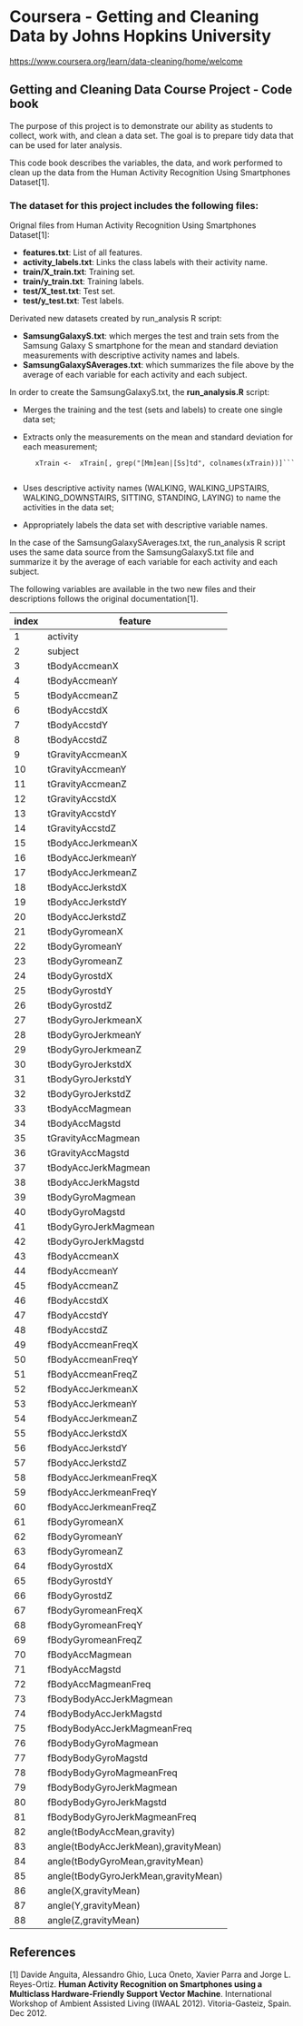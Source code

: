# Coursera - Getting and Cleaning Data by Johns Hopkins University
<https://www.coursera.org/learn/data-cleaning/home/welcome>

## Getting and Cleaning Data Course Project - Code book

The purpose of this project is to demonstrate our ability as students to collect, work with, and clean a data set. The goal is to prepare tidy data that can be used for later analysis.

This code book describes the variables, the data, and work performed to clean up the data from the Human Activity Recognition Using Smartphones Dataset[1].


### The dataset for this project includes the following files:
Orignal files from Human Activity Recognition Using Smartphones Dataset[1]:
- **features.txt**: List of all features.
- **activity_labels.txt**: Links the class labels with their activity name.
- **train/X_train.txt**: Training set.
- **train/y_train.txt**: Training labels.
- **test/X_test.txt**: Test set.
- **test/y_test.txt**: Test labels.

Derivated new datasets created by run_analysis R script:
- **SamsungGalaxyS.txt**: which merges the test and train sets from the Samsung Galaxy S smartphone for the mean and standard deviation measurements with descriptive activity names and labels.
- **SamsungGalaxySAverages.txt**: which summarizes the file above by the average of each variable for each activity and each subject.

In order to create the SamsungGalaxyS.txt, the **run_analysis.R** script:
- Merges the training and the test (sets and labels) to create one single data set;
- Extracts only the measurements on the mean and standard deviation for each measurement;

     ```#Extracts only the measurements on the mean and standard deviation for each measurement.
        xTrain <-  xTrain[, grep("[Mm]ean|[Ss]td", colnames(xTrain))]```
        
- Uses descriptive activity names (WALKING, WALKING_UPSTAIRS, WALKING_DOWNSTAIRS, SITTING, STANDING, LAYING) to name the activities in the data set;
- Appropriately labels the data set with descriptive variable names.

In the case of the SamsungGalaxySAverages.txt, the run_analysis R script uses the same data source from the SamsungGalaxyS.txt file and summarize it by the average of each variable for each activity and each subject.


The following variables are available in the two new files and their descriptions follows the original documentation[1]. 

|index|feature|
|---|---|
|1|activity|
|2|subject|
|3|tBodyAccmeanX|
|4|tBodyAccmeanY|
|5|tBodyAccmeanZ|
|6|tBodyAccstdX|
|7|tBodyAccstdY|
|8|tBodyAccstdZ|
|9|tGravityAccmeanX|
|10|tGravityAccmeanY|
|11|tGravityAccmeanZ|
|12|tGravityAccstdX|
|13|tGravityAccstdY|
|14|tGravityAccstdZ|
|15|tBodyAccJerkmeanX|
|16|tBodyAccJerkmeanY|
|17|tBodyAccJerkmeanZ|
|18|tBodyAccJerkstdX|
|19|tBodyAccJerkstdY|
|20|tBodyAccJerkstdZ|
|21|tBodyGyromeanX|
|22|tBodyGyromeanY|
|23|tBodyGyromeanZ|
|24|tBodyGyrostdX|
|25|tBodyGyrostdY|
|26|tBodyGyrostdZ|
|27|tBodyGyroJerkmeanX|
|28|tBodyGyroJerkmeanY|
|29|tBodyGyroJerkmeanZ|
|30|tBodyGyroJerkstdX|
|31|tBodyGyroJerkstdY|
|32|tBodyGyroJerkstdZ|
|33|tBodyAccMagmean|
|34|tBodyAccMagstd|
|35|tGravityAccMagmean|
|36|tGravityAccMagstd|
|37|tBodyAccJerkMagmean|
|38|tBodyAccJerkMagstd|
|39|tBodyGyroMagmean|
|40|tBodyGyroMagstd|
|41|tBodyGyroJerkMagmean|
|42|tBodyGyroJerkMagstd|
|43|fBodyAccmeanX|
|44|fBodyAccmeanY|
|45|fBodyAccmeanZ|
|46|fBodyAccstdX|
|47|fBodyAccstdY|
|48|fBodyAccstdZ|
|49|fBodyAccmeanFreqX|
|50|fBodyAccmeanFreqY|
|51|fBodyAccmeanFreqZ|
|52|fBodyAccJerkmeanX|
|53|fBodyAccJerkmeanY|
|54|fBodyAccJerkmeanZ|
|55|fBodyAccJerkstdX|
|56|fBodyAccJerkstdY|
|57|fBodyAccJerkstdZ|
|58|fBodyAccJerkmeanFreqX|
|59|fBodyAccJerkmeanFreqY|
|60|fBodyAccJerkmeanFreqZ|
|61|fBodyGyromeanX|
|62|fBodyGyromeanY|
|63|fBodyGyromeanZ|
|64|fBodyGyrostdX|
|65|fBodyGyrostdY|
|66|fBodyGyrostdZ|
|67|fBodyGyromeanFreqX|
|68|fBodyGyromeanFreqY|
|69|fBodyGyromeanFreqZ|
|70|fBodyAccMagmean|
|71|fBodyAccMagstd|
|72|fBodyAccMagmeanFreq|
|73|fBodyBodyAccJerkMagmean|
|74|fBodyBodyAccJerkMagstd|
|75|fBodyBodyAccJerkMagmeanFreq|
|76|fBodyBodyGyroMagmean|
|77|fBodyBodyGyroMagstd|
|78|fBodyBodyGyroMagmeanFreq|
|79|fBodyBodyGyroJerkMagmean|
|80|fBodyBodyGyroJerkMagstd|
|81|fBodyBodyGyroJerkMagmeanFreq|
|82|angle(tBodyAccMean,gravity)|
|83|angle(tBodyAccJerkMean),gravityMean)|
|84|angle(tBodyGyroMean,gravityMean)|
|85|angle(tBodyGyroJerkMean,gravityMean)|
|86|angle(X,gravityMean)|
|87|angle(Y,gravityMean)|
|88|angle(Z,gravityMean)|

## References
[1] Davide Anguita, Alessandro Ghio, Luca Oneto, Xavier Parra and Jorge L. Reyes-Ortiz. **Human Activity Recognition on Smartphones using a Multiclass Hardware-Friendly Support Vector Machine**. International Workshop of Ambient Assisted Living (IWAAL 2012). Vitoria-Gasteiz, Spain. Dec 2012.